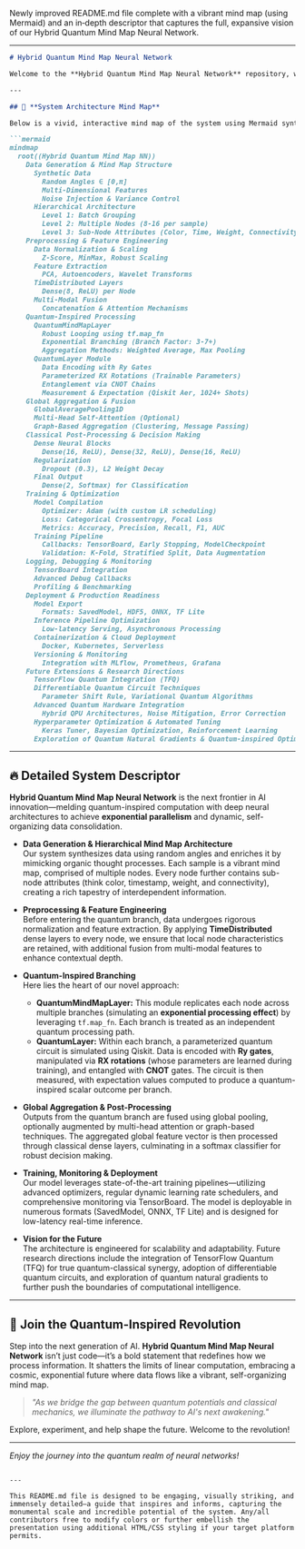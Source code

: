 Newly improved README.md file complete with a vibrant mind map (using Mermaid) and an in‐depth descriptor that captures the full, expansive vision of our Hybrid Quantum Mind Map Neural Network.

---

```markdown
# Hybrid Quantum Mind Map Neural Network

Welcome to the **Hybrid Quantum Mind Map Neural Network** repository, where classical deep learning meets quantum-inspired, exponentially parallel data processing! This project fuses cutting-edge quantum simulation techniques with advanced neural architectures to build a self-organizing, database-inspired mind map system that processes an exponential number of node states simultaneously.

---

## 🎨 **System Architecture Mind Map**

Below is a vivid, interactive mind map of the system using Mermaid syntax. (Try it in a Mermaid-enabled viewer or on GitHub!)

```mermaid
mindmap
  root((Hybrid Quantum Mind Map NN))
    Data Generation & Mind Map Structure
      Synthetic Data
        Random Angles ∈ [0,π]
        Multi-Dimensional Features
        Noise Injection & Variance Control
      Hierarchical Architecture
        Level 1: Batch Grouping
        Level 2: Multiple Nodes (8-16 per sample)
        Level 3: Sub-Node Attributes (Color, Time, Weight, Connectivity)
    Preprocessing & Feature Engineering
      Data Normalization & Scaling
        Z-Score, MinMax, Robust Scaling
      Feature Extraction
        PCA, Autoencoders, Wavelet Transforms
      TimeDistributed Layers
        Dense(8, ReLU) per Node
      Multi-Modal Fusion
        Concatenation & Attention Mechanisms
    Quantum-Inspired Processing
      QuantumMindMapLayer
        Robust Looping using tf.map_fn
        Exponential Branching (Branch Factor: 3-7+)
        Aggregation Methods: Weighted Average, Max Pooling
      QuantumLayer Module
        Data Encoding with Ry Gates
        Parameterized RX Rotations (Trainable Parameters)
        Entanglement via CNOT Chains
        Measurement & Expectation (Qiskit Aer, 1024+ Shots)
    Global Aggregation & Fusion
      GlobalAveragePooling1D
      Multi-Head Self-Attention (Optional)
      Graph-Based Aggregation (Clustering, Message Passing)
    Classical Post-Processing & Decision Making
      Dense Neural Blocks
        Dense(16, ReLU), Dense(32, ReLU), Dense(16, ReLU)
      Regularization
        Dropout (0.3), L2 Weight Decay
      Final Output
        Dense(2, Softmax) for Classification
    Training & Optimization
      Model Compilation
        Optimizer: Adam (with custom LR scheduling)
        Loss: Categorical Crossentropy, Focal Loss
        Metrics: Accuracy, Precision, Recall, F1, AUC
      Training Pipeline
        Callbacks: TensorBoard, Early Stopping, ModelCheckpoint
        Validation: K-Fold, Stratified Split, Data Augmentation
    Logging, Debugging & Monitoring
      TensorBoard Integration
      Advanced Debug Callbacks
      Profiling & Benchmarking
    Deployment & Production Readiness
      Model Export
        Formats: SavedModel, HDF5, ONNX, TF Lite
      Inference Pipeline Optimization
        Low-latency Serving, Asynchronous Processing
      Containerization & Cloud Deployment
        Docker, Kubernetes, Serverless
      Versioning & Monitoring
        Integration with MLflow, Prometheus, Grafana
    Future Extensions & Research Directions
      TensorFlow Quantum Integration (TFQ)
      Differentiable Quantum Circuit Techniques
        Parameter Shift Rule, Variational Quantum Algorithms
      Advanced Quantum Hardware Integration
        Hybrid QPU Architectures, Noise Mitigation, Error Correction
      Hyperparameter Optimization & Automated Tuning
        Keras Tuner, Bayesian Optimization, Reinforcement Learning
      Exploration of Quantum Natural Gradients & Quantum-inspired Optimization
```

---

## 🔥 **Detailed System Descriptor**

**Hybrid Quantum Mind Map Neural Network** is the next frontier in AI innovation—melding quantum-inspired computation with deep neural architectures to achieve **exponential parallelism** and dynamic, self-organizing data consolidation.

- **Data Generation & Hierarchical Mind Map Architecture**  
  Our system synthesizes data using random angles and enriches it by mimicking organic thought processes. Each sample is a vibrant mind map, comprised of multiple nodes. Every node further contains sub-node attributes (think color, timestamp, weight, and connectivity), creating a rich tapestry of interdependent information.

- **Preprocessing & Feature Engineering**  
  Before entering the quantum branch, data undergoes rigorous normalization and feature extraction. By applying **TimeDistributed** dense layers to every node, we ensure that local node characteristics are retained, with additional fusion from multi-modal features to enhance contextual depth.

- **Quantum-Inspired Branching**  
  Here lies the heart of our novel approach:
  - **QuantumMindMapLayer:** This module replicates each node across multiple branches (simulating an **exponential processing effect**) by leveraging `tf.map_fn`. Each branch is treated as an independent quantum processing path.
  - **QuantumLayer:** Within each branch, a parameterized quantum circuit is simulated using Qiskit. Data is encoded with **Ry gates**, manipulated via **RX rotations** (whose parameters are learned during training), and entangled with **CNOT** gates. The circuit is then measured, with expectation values computed to produce a quantum-inspired scalar outcome per branch.
  
- **Global Aggregation & Post-Processing**  
  Outputs from the quantum branch are fused using global pooling, optionally augmented by multi-head attention or graph-based techniques. The aggregated global feature vector is then processed through classical dense layers, culminating in a softmax classifier for robust decision making.

- **Training, Monitoring & Deployment**  
  Our model leverages state-of-the-art training pipelines—utilizing advanced optimizers, regular dynamic learning rate schedulers, and comprehensive monitoring via TensorBoard. The model is deployable in numerous formats (SavedModel, ONNX, TF Lite) and is designed for low-latency real-time inference. 

- **Vision for the Future**  
  The architecture is engineered for scalability and adaptability. Future research directions include the integration of TensorFlow Quantum (TFQ) for true quantum-classical synergy, adoption of differentiable quantum circuits, and exploration of quantum natural gradients to further push the boundaries of computational intelligence.

---

## 🚀 **Join the Quantum-Inspired Revolution**

Step into the next generation of AI. **Hybrid Quantum Mind Map Neural Network** isn’t just code—it’s a bold statement that redefines how we process information. It shatters the limits of linear computation, embracing a cosmic, exponential future where data flows like a vibrant, self-organizing mind map.

> _"As we bridge the gap between quantum potentials and classical mechanics, we illuminate the pathway to AI's next awakening."_  

Explore, experiment, and help shape the future. Welcome to the revolution!

---

*Enjoy the journey into the quantum realm of neural networks!*
```

---

This README.md file is designed to be engaging, visually striking, and immensely detailed—a guide that inspires and informs, capturing the monumental scale and incredible potential of the system. Any/all contributors free to modify colors or further embellish the presentation using additional HTML/CSS styling if your target platform permits.
